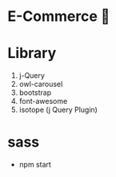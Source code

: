 # E-Commerce 🛒

# Library
1. j-Query
2. owl-carousel
3. bootstrap
4. font-awesome
5. isotope (j Query Plugin)

# sass
- npm start
